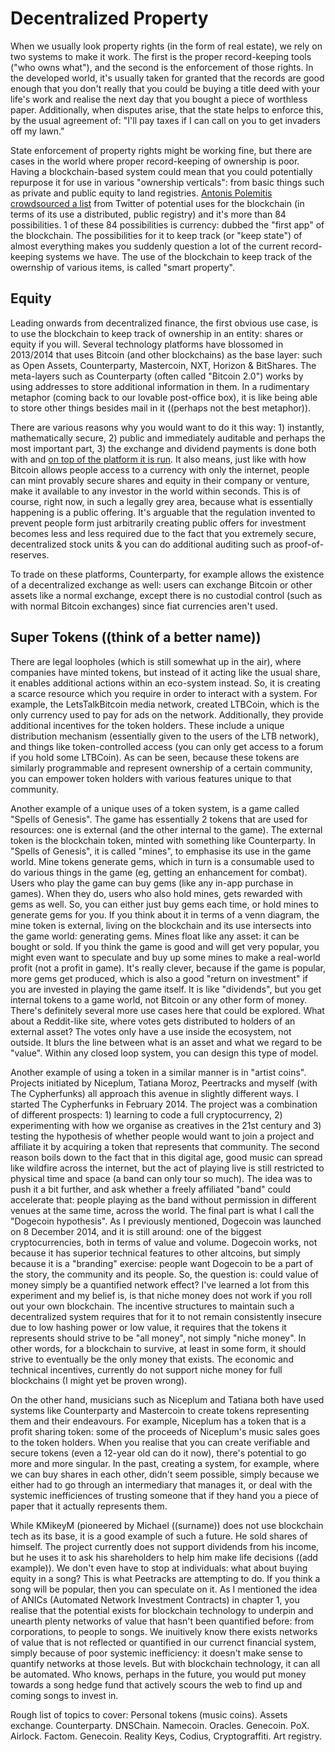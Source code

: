 # Decentralized Property

When we usually look property rights (in the form of real estate), we rely on two systems to make it work. The first is the proper record-keeping tools ("who owns what"), and the second is the enforcement of those rights. In the developed world, it's usually taken for granted that the records are good enough that you don't really that you could be buying a title deed with your life's work and realise the next day that you bought a piece of worthless paper. Additionally, when disputes arise, that the state helps to enforce this, by the usual agreement of: "I'll pay taxes if I can call on you to get invaders off my lawn."

State enforcement of property rights might be working fine, but there are cases in the world where proper record-keeping of ownership is poor. Having a blockchain-based system could mean that you could potentially repurpose it for use in various "ownership verticals": from basic things such as private and public equity to land registries. [Antonis Polemitis crowdsourced a list](http://ledracapital.com/blog/2014/3/11/bitcoin-series-24-the-mega-master-blockchain-list) from Twitter of potential uses for the blockchain (in terms of its use a distributed, public registry) and it's more than 84 possibilities. 1 of these 84 possibilities is currency: dubbed the "first app" of the blockchain. The possibilities for it to keep track (or "keep state") of almost everything makes you suddenly question a lot of the current record-keeping systems we have. The use of the blockchain to keep track of the owernship of various items, is called "smart property".

## Equity

Leading onwards from decentralized finance, the first obvious use case, is to use the blockchain to keep track of ownership in an entity: shares or equity if you will. Several technology platforms have blossomed in 2013/2014 that uses Bitcoin (and other blockchains) as the base layer: such as Open Assets, Counterparty, Mastercoin, NXT, Horizon & BitShares. The meta-layers such as Counterparty (often called "Bitcoin 2.0") works by using addresses to store additional information in them. In a rudimentary metaphor (coming back to our lovable post-office box), it is like being able to store other things besides mail in it ((perhaps not the best metaphor)).

There are various reasons why you would want to do it this way: 1) instantly, mathematically secure, 2) public and immediately auditable and perhaps the most important part, 3) the exchange and dividend payments is done both with and [on top of the platform it is run](https://gendal.wordpress.com/2014/10/05/cryptocurrency-products-and-services-will-determine-adoption-of-the-currency-not-the-other-way-round/). It also means, just like with how Bitcoin allows people access to a currency with only the internet, people can mint provably secure shares and equity in their company or venture, make it available to any investor in the world within seconds. This is of course, right now, in such a legally grey area, because what is essentially happening is a public offering. It's arguable that the regulation invented to prevent people form just arbitrarily creating public offers for investment becomes less and less required due to the fact that you extremely secure, decentralized stock units & you can do additional auditing such as proof-of-reserves.

To trade on these platforms, Counterparty, for example allows the existence of a decentralized exchange as well: users can exchange Bitcoin or other assets like a normal exchange, except there is no custodial control (such as with normal Bitcoin exchanges) since fiat currencies aren't used.

## Super Tokens ((think of a better name))

There are legal loopholes (which is still somewhat up in the air), where companies have minted tokens, but instead of it acting like the usual share, it enables additional actions within an eco-system instead. So, it is creating a scarce resource which you require in order to interact with a system. For example, the LetsTalkBitcoin media network, created LTBCoin, which is the only currency used to pay for ads on the network. Additionally, they provide additional incentives for the token holders. These include a unique distribution mechanism (essentially given to the users of the LTB network), and things like token-controlled access (you can only get access to a forum if you hold some LTBCoin). As can be seen, because these tokens are similarly programmable and represent ownership of a certain community, you can empower token holders with various features unique to that community.

Another example of a unique uses of a token system, is a game called "Spells of Genesis". The game has essentially 2 tokens that are used for resources: one is external (and the other internal to the game). The external token is the blockchain token, minted with something like Counterparty. In "Spells of Genesis", it is called "mines", to emphasise its use in the game world. Mine tokens generate gems, which in turn is a consumable used to do various things in the game (eg, getting an enhancement for combat). Users who play the game can buy gems (like any in-app purchase in games). When they do, users who also hold mines, gets rewarded with gems as well. So, you can either just buy gems each time, or hold mines to generate gems for you. If you think about it in terms of a venn diagram, the mine token is external, living on the blockchain and its use intersects into the game world: generating gems. Mines float like any asset: it can be bought or sold. If you think the game is good and will get very popular, you might even want to speculate and buy up some mines to make a real-world profit (not a profit in game). It's really clever, because if the game is popular, more gems get produced, which is also a good "return on investment" if you are invested in playing the game itself. It is like "dividends", but you get internal tokens to a game world, not Bitcoin or any other form of money. There's definitely several more use cases here that could be explored. What about a Reddit-like site, where votes gets distributed to holders of an external asset? The votes only have a use inside the ecosystem, not outside. It blurs the line between what is an asset and what we regard to be "value". Within any closed loop system, you can design this type of model.

Another example of using a token in a similar manner is in "artist coins". Projects initiated by Niceplum, Tatiana Moroz, Peertracks and myself (with The Cypherfunks) all approach this avenue in slightly different ways. I started The Cypherfunks in February 2014. The project was a combination of different prospects: 1) learning to code a full cryptocurrency, 2) experimenting with how we organise as creatives in the 21st century and 3) testing the hypothesis of whether people would want to join a project and affiliate it by acquiring a token that represents that community. The second reason boils down to the fact that in this digital age, good music can spread like wildfire across the internet, but the act of playing live is still restricted to physical time and space (a band can only tour so much). The idea was to push it a bit further, and ask whether a freely affiliated "band" could accelerate that: people playing as the band without permission in different venues at the same time, across the world. The final part is what I call the "Dogecoin hypothesis". As I previously mentioned, Dogecoin was launched on 8 December 2014, and it is still around: one of the biggest cryptocurrencies, both in terms of value and volume. Dogecoin works, not because it has superior technical features to other altcoins, but simply because it is a "branding" exercise: people want Dogecoin to be a part of the story, the community and its people. So, the question is: could value of money simply be a quantified network effect? I've learned a lot from this experiment and my belief is, is that niche money does not work if you roll out your own blockchain. The incentive structures to maintain such a decentralized system requires that for it to not remain consistently insecure due to low hashing power or low value, it requires that the tokens it represents should strive to be "all money", not simply "niche money". In other words, for a blockchain to survive, at least in some form, it should strive to eventually be the only money that exists. The economic and technical incentives, currently do not support niche money for full blockchains (I might yet be proven wrong).

On the other hand, musicians such as Niceplum and Tatiana both have used systems like Counterparty and Mastercoin to create tokens representing them and their endeavours. For example, Niceplum has a token that is a profit sharing token: some of the proceeds of Niceplum's music sales goes to the token holders. When you realise that you can create verifiable and secure tokens (even a 12-year old can do it now), there's potential to go more and more singular. In the past, creating a system, for example, where we can buy shares in each other, didn't seem possible, simply because we either had to go through an intermediary that manages it, or deal with the systemic inefficiences of trusting someone that if they hand you a piece of paper that it actually represents them.

While KMikeyM (pioneered by Michael ((surname)) does not use blockchain tech as its base, it is a good example of such a future. He sold shares of himself. The project currently does not support dividends from his income, but he uses it to ask his shareholders to help him make life decisions ((add example)). We don't even have to stop at individuals: what about buying equity in a song? This is what Peetracks are attempting to do. If you think a song will be popular, then you can speculate on it. As I mentioned the idea of ANICs (Automated Network Investment Contracts) in chapter 1, you realise that the potential exists for blockchain technology to underpin and unearth plenty networks of value that hasn't been quantified before: from corporations, to people to songs. We inuitively know there exists networks of value that is not reflected or quantified in our currenct financial system, simply because of poor systemic inefficiency: it doesn't make sense to quantify networks at those levels. But with blockchain technology, it can all be automated. Who knows, perhaps in the future, you would put money towards a song hedge fund that actively scours the web to find up and coming songs to invest in.



Rough list of topics to cover: Personal tokens (music coins). Assets exchange. Counterparty. DNSChain. Namecoin. Oracles. Genecoin. PoX. Airlock. Factom. Genecoin. Reality Keys, Codius, Cryptograffiti. Art registry.
